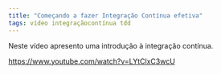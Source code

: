 ```yaml
---
title: "Começando a fazer Integração Contínua efetiva"
tags: vídeo integraçãocontínua tdd
---
```


Neste vídeo apresento uma introdução à integração contínua.

https://www.youtube.com/watch?v=LYtClxC3wcU
